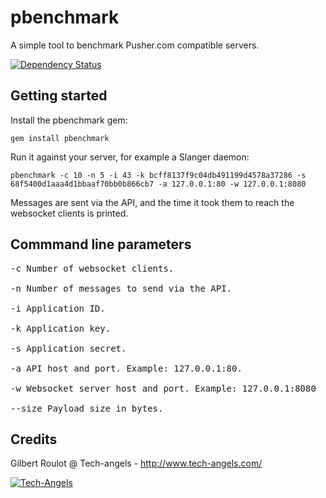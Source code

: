 # pbenchmark

A simple tool to benchmark Pusher.com compatible servers.
  
[![Dependency Status](https://gemnasium.com/tech-angels/pbenchmark.png)](https://gemnasium.com/tech-angels/pbenchmark)

## Getting started

Install the pbenchmark gem:

    gem install pbenchmark

Run it against your server, for example a Slanger daemon:

    pbenchmark -c 10 -n 5 -i 43 -k bcff8137f9c04db491199d4578a37286 -s 68f5400d1aaa4d1bbaaf70bb0b866cb7 -a 127.0.0.1:80 -w 127.0.0.1:8080

Messages are sent via the API, and the time it took them to reach the websocket clients is printed.

## Commmand line parameters

<pre>
-c Number of websocket clients.

-n Number of messages to send via the API.

-i Application ID.

-k Application key.

-s Application secret.

-a API host and port. Example: 127.0.0.1:80.

-w Websocket server host and port. Example: 127.0.0.1:8080

--size Payload size in bytes.
</pre>

## Credits

  Gilbert Roulot @ Tech-angels - http://www.tech-angels.com/
  
  [![Tech-Angels](http://media.tumblr.com/tumblr_m5ay3bQiER1qa44ov.png)](http://www.tech-angels.com)


